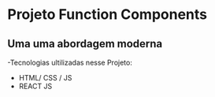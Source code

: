# Projeto Function Components

## Uma uma abordagem moderna

-Tecnologias ultilizadas nesse Projeto:
- HTML/ CSS / JS 
- REACT JS

